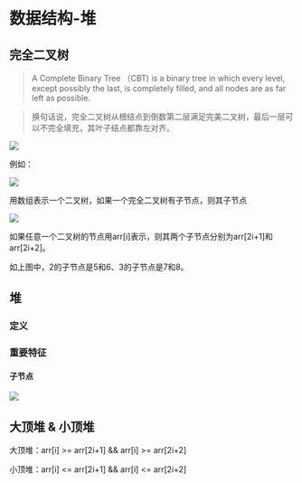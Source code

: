 # 数据结构-堆

## 完全二叉树

>A Complete Binary Tree （CBT) is a binary tree in which every level,
except possibly the last, is completely filled, and all nodes
are as far left as possible.

>换句话说，完全二叉树从根结点到倒数第二层满足完美二叉树，最后一层可以不完全填充，其叶子结点都靠左对齐。

![][3]

例如：


![][2]

用数组表示一个二叉树，如果一个完全二叉树有子节点，则其子节点

![][1]

如果任意一个二叉树的节点用arr[i]表示，则其两个子节点分别为arr[2i+1]和arr[2i+2]。

如上图中，2的子节点是5和6、3的子节点是7和8。



## 堆
### 定义

### 重要特征

#### 子节点




![][1]



## 大顶堆 & 小顶堆

大顶堆：arr[i] >= arr[2i+1] && arr[i] >= arr[2i+2]  

小顶堆：arr[i] <= arr[2i+1] && arr[i] <= arr[2i+2]  


[1]:../images/堆-1.png
[2]:../images/堆-数组-1.png
[3]:../images/完全二叉树-1.png
